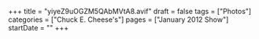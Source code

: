 +++
title = "yiyeZ9uOGZM5QAbMVtA8.avif"
draft = false
tags = ["Photos"]
categories = ["Chuck E. Cheese's"]
pages = ["January 2012 Show"]
startDate = ""
+++
